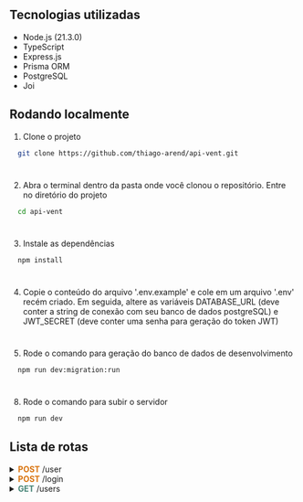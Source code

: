## Tecnologias utilizadas

* Node.js (21.3.0)
* TypeScript
* Express.js
* Prisma ORM
* PostgreSQL
* Joi


## Rodando localmente

1. Clone o projeto

```bash
  git clone https://github.com/thiago-arend/api-vent.git
```

#

2. Abra o terminal dentro da pasta onde você clonou o repositório. Entre no diretório do projeto

```bash
  cd api-vent
```

#

3. Instale as dependências

```bash
  npm install
```

#

4. Copie o conteúdo do arquivo '.env.example' e cole em um arquivo '.env' recém criado. Em seguida, altere as variáveis DATABASE_URL (deve conter a string de conexão com seu banco de dados postgreSQL) e JWT_SECRET (deve conter uma senha para geração do token JWT)


#

5. Rode o comando para geração do banco de dados de desenvolvimento

```bash
  npm run dev:migration:run
```

#

8. Rode o comando para subir o servidor

```bash
  npm run dev
```

## Lista de rotas

<details>
<summary> 
<b><font color="#D9730D">POST</font></b><font> /user 
</summary>
<br>

* Cria um usuário
#
* Input:

```typescript
{ 
  name: string,
  email: string,
  password: string,
}
```
#
* Output: 

```typescript
{
	id: number,
    name: string,
    email: string,
    password: string,
	createdAt: Date,
	updatedAt: Date,
}
```
#
* Regras
  * Todos os campos são obrigatórios; se um deles estiver faltando ou não estiver no formato correto será retornado <font color="red">422 (Unprocessable Entity)</font>
  * Em caso de e-mail já cadastrado, será retornado <font color="red">409 (Conflict)</font>

</details>

<details>
<summary> 
<b><font color="#D9730D">POST</font></b><font> /login 
</summary>
<br>

* Realiza o login do usuário
#
* Input:

```typescript
{ 
	email: string,
	password: string
}
```
#
* Output: 

```typescript
{
	id: number,
    token: string // token JWT
    userId: number,
    createdAt: Date,
	updatedAt: Date,
}
```
#
* Regras
  * Todos os campos são obrigatórios; se um deles estiver faltando ou não estiver no formato correto será retornado <font color="red">422 (Unprocessable Entity)</font>
  * Em caso de e-mail e/ou senha incorretos, sera retornado <font color="red">401 (Unauthorized)</font>

</details>

<details>
<summary> 
<b><font color="#448375">GET</font></b><font> /users
</summary>
<br>

* Lista todos os usuários
#
* Headers: string no formato "Bearer token"
* Output: array de objetos com usuários

```typescript
[
    {
        id: number,
        name: string,
        email: string,
        password: string,
        createdAt: Date,
        updatedAt: Date,
    },
    ...
]
```
#
* Regras
  * Caso o token fornecido seja inválido, será retornado <font color="red">401 (Unauthorized)</font>
  * Caso o token fornecido tenha expirado (mais de 30 minutos), será retornado <font color="red">401 (Unauthorized)</font>

</details>
